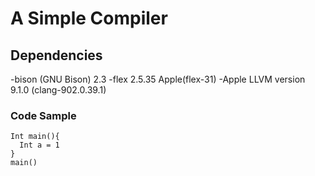 # A Simple Compiler
## Dependencies
-bison (GNU Bison) 2.3
-flex 2.5.35 Apple(flex-31)
-Apple LLVM version 9.1.0 (clang-902.0.39.1)
### Code Sample
```
Int main(){
  Int a = 1
}
main()
```
